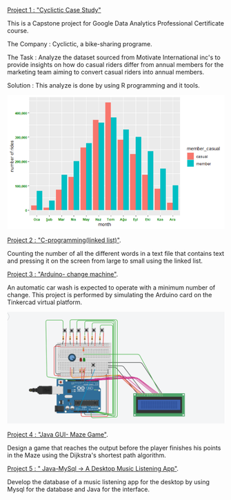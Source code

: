 [Project 1 :  "Cyclictic Case Study"](https://github.com/ErvisaS/Cyclictic-case-study)


This is a Capstone project for Google Data Analytics Professional Certificate course.

The Company : Cyclictic, a bike-sharing programe.

The Task : Analyze the dataset sourced from Motivate International inc's to provide insights on how do casual riders differ from annual members for the marketing team aiming to convert casual riders into annual members.

Solution : This analyze is done by using R programming and it tools.

![](/000003.png)


[Project 2 :  "C-programming(linked list)"](https://github.com/ErvisaS/C-programming).

Counting the number of all the different words in a text file that contains text and pressing it on the screen from large to small using the linked list.

[Project 3 :  "Arduino- change machine"](https://github.com/ErvisaS/Arduino-project).

An automatic car wash is expected to operate with a minimum number of change. This project is performed by simulating the Arduino card on the Tinkercad virtual platform.

![](/Ekran%20Görüntüsü%20(89).png)

[Project 4 :  "Java GUI- Maze Game"](https://github.com/ErvisaS/Maze-Game-Java-).

Design a game that reaches the output before the player finishes his points in the Maze using the Dijkstra's shortest path algorithm.


[Project 5 : " Java-MySql -> A Desktop Music Listening App"](https://github.com/ErvisaS/Java-Mysql--a-desktop-music-listening-app).

Develop the database of a music listening app for the desktop by using Mysql for the database and Java for the interface.
